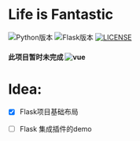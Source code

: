 # Life is Fantastic


![Python版本](https://img.shields.io/badge/Python-3.6-brightgreen.svg "版本号")
![Flask版本](https://img.shields.io/badge/Flask-1.0.2-ff69b4.svg "版本号")
[![LICENSE](https://img.shields.io/badge/license-Anti%20996-blue.svg)](https://github.com/996icu/996.ICU/blob/master/LICENSE)

#### 此项目暂时未完成  ![vue](http://progressed.io/bar/15 "总进度") 

# Idea:
- [x] Flask项目基础布局
- [ ] Flask 集成插件的demo

